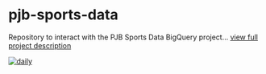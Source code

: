 # pjb-sports-data
Repository to interact with the PJB Sports Data BigQuery project... [view full project description](https://peteb206.github.io/projects/pjb-sports-data/)

[![daily](https://github.com/peteb206/pjb-sports-data/actions/workflows/daily.yml/badge.svg)](https://github.com/peteb206/pjb-sports-data/actions/workflows/daily.yml)